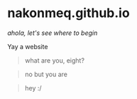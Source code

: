 # nakonmeq.github.io
*ahola, let's see where to begin*

Yay a website
> what are you, eight?

> no but you are

> hey :/
